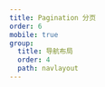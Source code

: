 ```yaml
---
title: Pagination 分页
order: 6
mobile: true
group:
  title: 导航布局
  order: 4
  path: navlayout
---
```


<code src="../demo/Pagination.tsx"></code>
<API src="../src/Pagination.tsx"></API>
